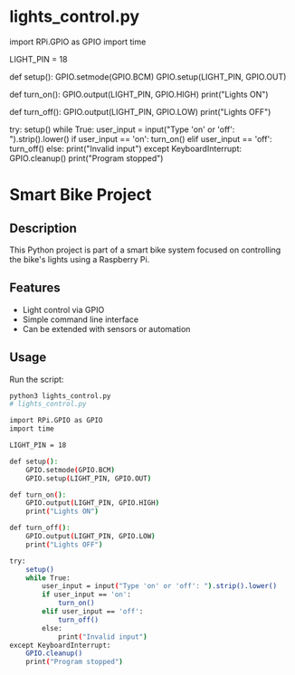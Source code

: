 # lights_control.py

import RPi.GPIO as GPIO
import time

LIGHT_PIN = 18

def setup():
    GPIO.setmode(GPIO.BCM)
    GPIO.setup(LIGHT_PIN, GPIO.OUT)

def turn_on():
    GPIO.output(LIGHT_PIN, GPIO.HIGH)
    print("Lights ON")

def turn_off():
    GPIO.output(LIGHT_PIN, GPIO.LOW)
    print("Lights OFF")

try:
    setup()
    while True:
        user_input = input("Type 'on' or 'off': ").strip().lower()
        if user_input == 'on':
            turn_on()
        elif user_input == 'off':
            turn_off()
        else:
            print("Invalid input")
except KeyboardInterrupt:
    GPIO.cleanup()
    print("Program stopped")

# Smart Bike Project

## Description
This Python project is part of a smart bike system focused on controlling the bike's lights using a Raspberry Pi.

## Features
- Light control via GPIO
- Simple command line interface
- Can be extended with sensors or automation

## Usage
Run the script:

```bash
python3 lights_control.py
# lights_control.py

import RPi.GPIO as GPIO
import time

LIGHT_PIN = 18

def setup():
    GPIO.setmode(GPIO.BCM)
    GPIO.setup(LIGHT_PIN, GPIO.OUT)

def turn_on():
    GPIO.output(LIGHT_PIN, GPIO.HIGH)
    print("Lights ON")

def turn_off():
    GPIO.output(LIGHT_PIN, GPIO.LOW)
    print("Lights OFF")

try:
    setup()
    while True:
        user_input = input("Type 'on' or 'off': ").strip().lower()
        if user_input == 'on':
            turn_on()
        elif user_input == 'off':
            turn_off()
        else:
            print("Invalid input")
except KeyboardInterrupt:
    GPIO.cleanup()
    print("Program stopped")
